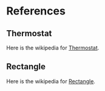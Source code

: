 # References

## Thermostat
Here is the wikipedia for [Thermostat](https://en.wikipedia.org/wiki/Thermostat).

## Rectangle
Here is the wikipedia for [Rectangle](https://en.wikipedia.org/wiki/Rectangle).
